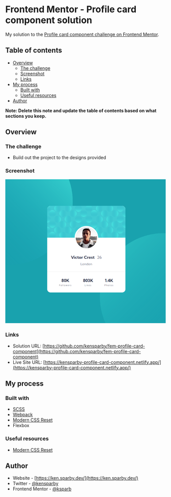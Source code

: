 # Frontend Mentor - Profile card component solution

My solution to the [Profile card component challenge on Frontend Mentor](https://www.frontendmentor.io/challenges/profile-card-component-cfArpWshJ).

## Table of contents

- [Overview](#overview)
  - [The challenge](#the-challenge)
  - [Screenshot](#screenshot)
  - [Links](#links)
- [My process](#my-process)
  - [Built with](#built-with)
  - [Useful resources](#useful-resources)
- [Author](#author)

**Note: Delete this note and update the table of contents based on what sections you keep.**

## Overview

### The challenge

- Build out the project to the designs provided

### Screenshot

![Screenshot of solution](./screenshot.png?raw=true)

### Links

- Solution URL: [https://github.com/kensparby/fem-profile-card-component](https://github.com/kensparby/fem-profile-card-component)
- Live Site URL: [https://kensparby-profile-card-component.netlify.app/](https://kensparby-profile-card-component.netlify.app/)

## My process

### Built with

- [SCSS](https://sass-lang.com/)
- [Webpack](https://webpack.js.org/)
- [Modern CSS Reset](https://piccalil.li/blog/a-modern-css-reset/)
- Flexbox

### Useful resources

- [Modern CSS Reset](https://piccalil.li/blog/a-modern-css-reset/)

## Author

- Website - [https://ken.sparby.dev/](https://ken.sparby.dev/)
- Twitter - [@kensparby](https://www.twitter.com/kensparby)
- Frontend Mentor - [@ksparb](https://www.frontendmentor.io/profile/ksparb)
